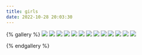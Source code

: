 ```yaml
---
title: girls
date: 2022-10-28 20:03:30
---
```

{% gallery %}
![](https://cdn.jsdelivr.net/gh/Qiu-Weidong/pictures/images/matrix/wallhaven-4383o3.jpg)
![](https://cdn.jsdelivr.net/gh/Qiu-Weidong/pictures/images/matrix/wallhaven-47x3v0.jpg)
![](https://cdn.jsdelivr.net/gh/Qiu-Weidong/pictures/images/matrix/wallhaven-47xrev.jpg)
![](https://cdn.jsdelivr.net/gh/Qiu-Weidong/pictures/images/matrix/wallhaven-486l61.jpg)
![](https://cdn.jsdelivr.net/gh/Qiu-Weidong/pictures/images/matrix/wallhaven-4vr92l.jpg)
![](https://cdn.jsdelivr.net/gh/Qiu-Weidong/pictures/images/matrix/wallhaven-4yl57g.jpg)
![](https://cdn.jsdelivr.net/gh/Qiu-Weidong/pictures/images/matrix/wallhaven-5dpy80.jpg)
![](https://cdn.jsdelivr.net/gh/Qiu-Weidong/pictures/images/matrix/wallhaven-6ozqk6.jpg)
![](https://cdn.jsdelivr.net/gh/Qiu-Weidong/pictures/images/matrix/wallhaven-e72xro.jpg)
![](https://cdn.jsdelivr.net/gh/Qiu-Weidong/pictures/images/matrix/wallhaven-eygwyl.jpg)
![](https://cdn.jsdelivr.net/gh/Qiu-Weidong/pictures/images/matrix/wallhaven-lqwezr.jpg)
![](https://cdn.jsdelivr.net/gh/Qiu-Weidong/pictures/images/matrix/wallhaven-neqxyk.jpg)
![](https://cdn.jsdelivr.net/gh/Qiu-Weidong/pictures/images/matrix/coderain.jpg)

{% endgallery %}


